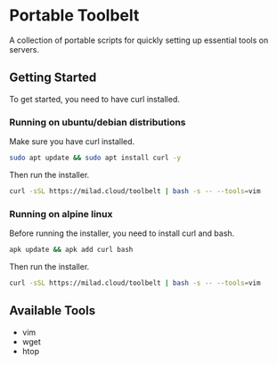 # Portable Toolbelt

A collection of portable scripts for quickly setting up essential tools on servers.

## Getting Started

To get started, you need to have curl installed.

### Running on ubuntu/debian distributions

Make sure you have curl installed.

```bash
sudo apt update && sudo apt install curl -y
```

Then run the installer.

```bash
curl -sSL https://milad.cloud/toolbelt | bash -s -- --tools=vim
```

### Running on alpine linux

Before running the installer, you need to install curl and bash.

```bash
apk update && apk add curl bash
```

Then run the installer.

```bash
curl -sSL https://milad.cloud/toolbelt | bash -s -- --tools=vim
```

## Available Tools

- vim
- wget
- htop